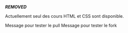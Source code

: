 ***REMOVED***

Actuellement seul des cours HTML et CSS sont disponible.

Message pour tester le pull
Message pour tester le fork
